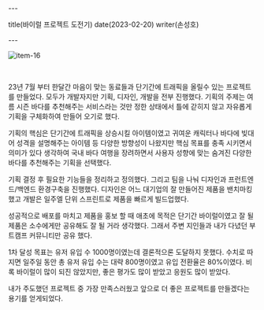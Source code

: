 \---

title(바이럴 프로젝트 도전기) date(2023-02-20) writer(손성호)

\---

![item-16](https://dev-hand.github.io/blog/images/item-16.jpeg)

<br/>

23년 7월 부터 한달간 마음이 맞는 동료들과 단기간에 트래픽을 올릴수 있는 프로젝트를 만들었다. 모두가 개발자지만 기획, 디자인, 개발을 전부 진행했다. 기획의 주제는 여름 시즌 바다를 추천해주는 서비스라는 것만 정한 상태에서 틀에 갇히지 않고 자유롭게 기획을 구체화하여 만들어 오기로 했다.

기획의 핵심은 단기간에 트래픽을 상승시킬 아이템이였고 귀여운 캐릭터나 바다에 빚대어 성격을 설명해주는 아이템 등 다양한 방향성이 나왔지만 핵심 목표를 충족 시키면서 의미가 있다 생각하여 국내 바다 여행을 장려하면서 사용자 성향에 맞는 숨겨진 다양한 바다를 추천해주는 기획을 선택했다.

기획 결정 후 필요한 기능들을 정리하고 정의했다. 그리고 팀을 나눠 디자인과 프런트엔드/백엔드 환경구축을 진행했다. 디자인은 어느 대기업의 잘 만들어진 제품을 밴치마킹했고 개발은 일주엘 단위 스프린트로 제품을 빠르게 빌드업했다.

성공적으로 배포를 마치고 제품을 홍보 할 때 애초에 목적은 단기간 바이럴이였고 잘 될 제품은 소수에게만 공유해도 잘 될 거라 생각했다. 그래서 주변 지인들과 내가 다녔던 부트캠프 커뮤니티만 공유 했다.

1차 달성 목표는 유저 유입 수 1000명이였는데 결론적으론 도달하지 못했다. 수치로 따지면 일주일 동안 총 유저 유입 수는 대략 800명이였고 유입 전환율은 80%이였다. 비록 바이럴이 많이 되진 않았지만, 좋은 평가도 많이 받았고 응원도 많이 받았다.

내가 주도했던 프로젝트 중 가장 만족스러웠고 앞으로 더 좋은 프로젝트를 만들겠다는 용기를 얻게되었다.

